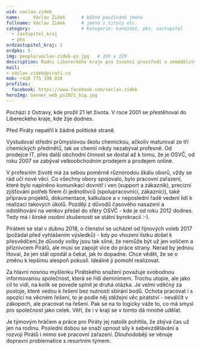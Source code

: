```yaml
---
uid: vaclav.zidek
name:     Václav Židek  	# běžně používáné jméno
fullname: Václav Židek  	# jméno s tituly etc.
category:                 	# kategorie: kandidat, pks, zastupitel
  - zastupitel_kraj
  - pks
ordzastupitel_kraj: 2
ordpks: 5
img: people/vaclav-zidek-ps.jpg   # 165 x 220
description: Radní Libereckého kraje pro životní prostředí a zemědělství, čtvrtý místopředseda KS
mail:
- vaclav.zidek@pirati.cz
mob: +420 775 198 038
profiles:
  facebook: https://www.facebook.com/vaclav.zidek
heroImg: banner_web_ps2021_big.jpg
---
```


Pochází z Ostravy, kde prožil 21 let života. V roce 2001 se přestěhoval do Libereckého kraje, kde žije dodnes.

Před Piráty nepatřil k žádné politické straně.

Vystudoval střední průmyslovou školu chemickou, ačkoliv maturoval ze tří chemických předmětů, tak se chemií nikdy nezabýval profesně. Od prodejce IT, přes další obchodní činnost se dostal až k tomu, že je OSVČ, od roku 2007 se zabýval velkoobchodním prodejem a prodejem online.

V profesním životě má za sebou poměrně různorodou škálu oborů, vždy se rád učí nové věci. Co všechny obory spojovalo, bylo pracovní zařazení, které bylo naplněno komunikací dovnitř i ven (support a zákazník), precizní zjišťování potřeb firem či jednotlivců (spolupracovníci, zákazníci), také příprava projektů, dokumentace, kalkulace a v neposlední řadě vedení lidí k realizaci takových úkolů. Později z důvodů časového nasazení a odstěhování na venkov přešel do sféry OSVČ - kde je od roku 2012 dodnes. Tedy má i široké osobní zkušenosti se státní byrokracií :-).

Pirátem se stal v dubnu 2018, o členství se ucházel od říjnových voleb 2017 (požádal před vyhlášením výsledků) - kdy po vhození lístku došel k přesvědčení,že důvody volby jsou tak silné, že nemůže být už jen voličem a příznivcem Pirátů, ale musí se zapojit více do práce strany. Nerad by jednou litoval, že jen stál opodál a čekal, jak to dopadne. Chce vědět, že se o změnu k lepšímu alespoň pokusil. Ideálně ji pomohl realizovat.

Za hlavní nosnou myšlenku Pirátského snažení považuje svobodnou informovanou společnost, která se řídí deminimem. Trochu utopie, ale jako cíl to vidí, na kolik se povede splnit je druhá otázka. Je velmi vděčný za postoje, které vedou k řešení bez nutnosti sbírání bodů. Ochota pracovat i s opozicí na věcném řešení, to je podle něj stěžejní věc pirátství - neválčit v zákopech, ale pracovat na řešení. Pak se na to logicky váže to, co má smysl pro společnost jako celek. Věří, že i v kraji se v tomto dá mnohé udělat.

Je týmovým hráčem a práce pro Piráty jej natolik pohltila, že zbývá čas už jen na rodinu. Poslední dobou se snaží upnout síly k sebevzdělávání a rozvoji Pirátů i mimo své pracovní zařazení. Dlouhodoběji se věnuje dopravní problematice s resortním týmem.
